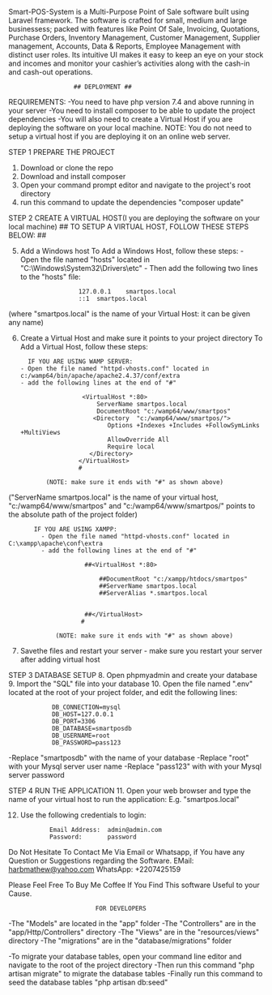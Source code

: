 Smart-POS-System is a Multi-Purpose Point of Sale software built using Laravel framework.
The software is crafted for small, medium and large businessess; packed with features like Point Of Sale, Invoicing, Quotations, Purchase Orders, Inventory Management, Customer Management,
Supplier management, Accounts, Data & Reports, Employee Management with distinct user roles.
Its intuitive UI makes it easy to keep an eye on your stock and incomes and monitor your cashier’s activities along with the cash-in and cash-out operations.
 
                      ## DEPLOYMENT ##

REQUIREMENTS:
-You need to have php version 7.4 and above running in your server
-You need to install composer to be able to update the project dependencies
-You will also need to create a Virtual Host if you are deploying the software on your local machine.
NOTE: You do not need to setup a virtual host if you are deploying it on an online web server.


STEP 1    PREPARE THE PROJECT
1. Download or clone the repo
2. Download and install composer
3. Open your command prompt editor and navigate to the project's root directory
4. run this command to update the dependencies "composer update" 

STEP 2    CREATE A VIRTUAL HOST(I you are deploying the software on your local machine)
          ##  TO SETUP A VIRTUAL HOST, FOLLOW THESE STEPS BELOW:  ##

5. Add a Windows host
            To Add a Windows Host, follow these steps:
          - Open the file named "hosts" located in "C:\Windows\System32\Drivers\etc"
          - Then add the following two lines to the "hosts" file:

		               127.0.0.1	smartpos.local
		               ::1	smartpos.local

(where "smartpos.local" is the name of your Virtual Host: it can be given any name)

6. Create a Virtual Host and make sure it points to your project directory
        To Add a Virtual Host, follow these steps:

         IF YOU ARE USING WAMP SERVER:
       - Open the file named "httpd-vhosts.conf" located in c:/wamp64/bin/apache/apache2.4.37/conf/extra
       - add the following lines at the end of "#" 
                        
                        <VirtualHost *:80>
	                        ServerName smartpos.local
	                        DocumentRoot "c:/wamp64/www/smartpos"
	                       <Directory  "c:/wamp64/www/smartpos/">
		                       Options +Indexes +Includes +FollowSymLinks +MultiViews
		                       AllowOverride All
		                       Require local
	                      </Directory>
                       </VirtualHost>
                       #

              (NOTE: make sure it ends with "#" as shown above)

("ServerName smartpos.local" is the name of your virtual host, "c:/wamp64/www/smartpos" and "c:/wamp64/www/smartpos/" points to the absolute path of the project folder)

           IF YOU ARE USING XAMPP:
             - Open the file named "httpd-vhosts.conf" located in C:\xampp\apache\conf\extra
             - add the following lines at the end of "#" 

						 ##<VirtualHost *:80>

						     ##DocumentRoot "c:/xampp/htdocs/smartpos"
						     ##ServerName smartpos.local
						     ##ServerAlias *.smartpos.local
						    

						 ##</VirtualHost>
						#

                 (NOTE: make sure it ends with "#" as shown above)

7. Savethe files and restart your server -  make sure you restart your server after adding virtual host


STEP 3    DATABASE SETUP
8. Open phpmyadmin and create your database
9. Import the "SQL" file into your database
10. Open the file named ".env" located at the root of your project folder, and edit the following lines:

				DB_CONNECTION=mysql
				DB_HOST=127.0.0.1
				DB_PORT=3306
				DB_DATABASE=smartposdb
				DB_USERNAME=root
				DB_PASSWORD=pass123

 -Replace "smartposdb"  with the name of your database
 -Replace "root"  with your Mysql server user name
 -Replace  "pass123"  with with your Mysql server password

STEP 4      RUN THE APPLICATION
11.  Open your web browser and type the name of your virtual host to run the application:
                E.g. "smartpos.local"

12. Use the following credentials to login:

				Email Address:  admin@admin.com
				Password:       password




Do Not Hesitate To Contact Me Via Email or Whatsapp, if You have any Question or Suggestions regarding the Software.
EMail:     harbmathew@yahoo.com
WhatsApp:  +2207425159

Please Feel Free To Buy Me  Coffee If You Find  This software Useful to your Cause.


                            FOR DEVELOPERS
-The "Models" are located in the "app" folder
-The "Controllers" are in the "app/Http/Controllers" directory
-The "Views" are in the "resources/views" directory
-The "migrations" are in the "database/migrations" folder

-To migrate your database tables, open your command line editor and navigate to the root of the project directory
-Then run this command "php artisan migrate" to migrate the database tables
-Finally run this command to seed the database tables "php artisan db:seed"		

